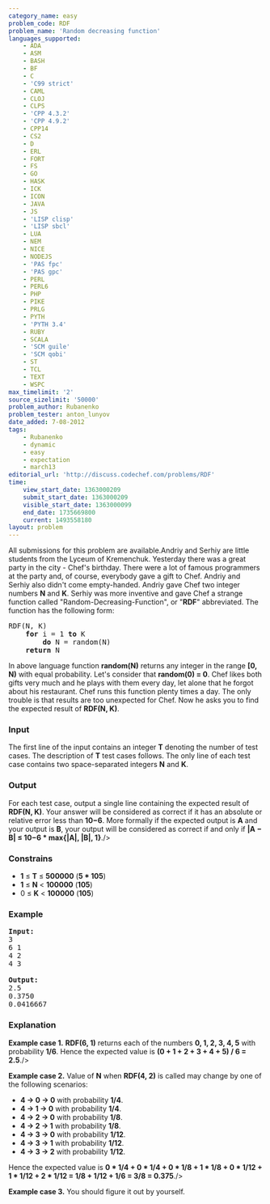 ```yaml
---
category_name: easy
problem_code: RDF
problem_name: 'Random decreasing function'
languages_supported:
    - ADA
    - ASM
    - BASH
    - BF
    - C
    - 'C99 strict'
    - CAML
    - CLOJ
    - CLPS
    - 'CPP 4.3.2'
    - 'CPP 4.9.2'
    - CPP14
    - CS2
    - D
    - ERL
    - FORT
    - FS
    - GO
    - HASK
    - ICK
    - ICON
    - JAVA
    - JS
    - 'LISP clisp'
    - 'LISP sbcl'
    - LUA
    - NEM
    - NICE
    - NODEJS
    - 'PAS fpc'
    - 'PAS gpc'
    - PERL
    - PERL6
    - PHP
    - PIKE
    - PRLG
    - PYTH
    - 'PYTH 3.4'
    - RUBY
    - SCALA
    - 'SCM guile'
    - 'SCM qobi'
    - ST
    - TCL
    - TEXT
    - WSPC
max_timelimit: '2'
source_sizelimit: '50000'
problem_author: Rubanenko
problem_tester: anton_lunyov
date_added: 7-08-2012
tags:
    - Rubanenko
    - dynamic
    - easy
    - expectation
    - march13
editorial_url: 'http://discuss.codechef.com/problems/RDF'
time:
    view_start_date: 1363000209
    submit_start_date: 1363000209
    visible_start_date: 1363000099
    end_date: 1735669800
    current: 1493558180
layout: problem
---
```

All submissions for this problem are available.Andriy and Serhiy are little students from the Lyceum of Kremenchuk. Yesterday there was a great party in the city - Chef's birthday. There were a lot of famous programmers at the party and, of course, everybody gave a gift to Chef. Andriy and Serhiy also didn't come empty-handed. Andriy gave Chef two integer numbers **N** and **K**. Serhiy was more inventive and gave Chef a strange function called "Random-Decreasing-Function", or "**RDF**" abbreviated. The function has the following form:

<pre>RDF(N, K)
    <b>for</b> i = 1 <b>to</b> K
        <b>do</b> N = random(N)
    <b>return</b> N
</pre>
In above language function **random(N)** returns any integer in the range **\[0, N)** with equal probability. Let's consider that **random(0) = 0**. Chef likes both gifts very much and he plays with them every day, let alone that he forgot about his restaurant. Chef runs this function plenty times a day. The only trouble is that results are too unexpected for Chef. Now he asks you to find the expected result of **RDF(N, K)**.

### Input

The first line of the input contains an integer **T** denoting the number of test cases. The description of **T** test cases follows. The only line of each test case contains two space-separated integers **N** and **K**.

### Output

For each test case, output a single line containing the expected result of **RDF(N, K)**. Your answer will be considered as correct if it has an absolute or relative error less than **10−6**. More formally if the expected output is **A** and your output is **B**, your output will be considered as correct if and only if
**|A − B| ≤ 10−6 \* max{|A|, |B|, 1}**./>

### Constrains

- **1** ≤ **T** ≤ **500000** (**5 \* 105**)
- **1** ≤ **N** < **100000** (**105**)
- 0 ≤ **K** < **100000** (**105**)

### Example

<pre>
<b>Input:</b>
3
6 1
4 2
4 3

<b>Output:</b>
2.5
0.3750
0.0416667
</pre>
### Explanation

**Example case 1.** **RDF(6, 1)** returns each of the numbers **0, 1, 2, 3, 4, 5** with probability **1/6**. Hence the expected value is
 **(0 + 1 + 2 + 3 + 4 + 5) / 6 = 2.5**./>

**Example case 2.** Value of **N** when **RDF(4, 2)** is called may change by one of the following scenarios:

- **4 → 0 → 0** with probability **1/4**.
- **4 → 1 → 0** with probability **1/4**.
- **4 → 2 → 0** with probability **1/8**.
- **4 → 2 → 1** with probability **1/8**.
- **4 → 3 → 0** with probability **1/12**.
- **4 → 3 → 1** with probability **1/12**.
- **4 → 3 → 2** with probability **1/12**.

Hence the expected value is
 **0 \* 1/4 + 0 \* 1/4 + 0 \* 1/8 + 1 \* 1/8 + 0 \* 1/12 + 1 \* 1/12 + 2 \* 1/12 = 1/8 + 1/12 + 1/6 = 3/8 = 0.375**./>

**Example case 3.** You should figure it out by yourself.
